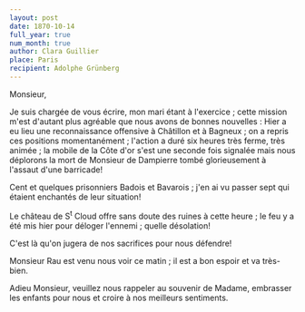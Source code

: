 ```yaml
---
layout: post
date: 1870-10-14
full_year: true
num_month: true
author: Clara Guillier
place: Paris
recipient: Adolphe Grünberg
---
```



Monsieur,

Je suis chargée de vous écrire, mon mari étant à l'exercice ; cette  mission
m'est d'autant plus agréable que nous avons de bonnes nouvelles : Hier a eu lieu
une reconnaissance offensive à Châtillon et à Bagneux ; on a repris ces
positions momentanément ; l'action a duré six heures très ferme, très animée ; la
mobile de la Côte d'or s'est une seconde fois signalée mais nous déplorons la
mort de Monsieur de Dampierre tombé glorieusement à l'assaut d'une barricade!

Cent et quelques prisonniers Badois et Bavarois ; j'en ai vu passer sept qui
étaient enchantés de leur situation!

Le château de S<sup>t</sup> Cloud offre sans doute des ruines à cette heure ; le feu
y a été mis hier pour déloger l'ennemi ; quelle désolation!

C'est là qu'on jugera de nos sacrifices pour nous défendre!

Monsieur Rau est venu nous voir ce matin ; il est a bon espoir et va très-bien.

Adieu Monsieur, veuillez nous rappeler au souvenir de Madame, embrasser les
enfants pour nous et croire à nos meilleurs sentiments.
